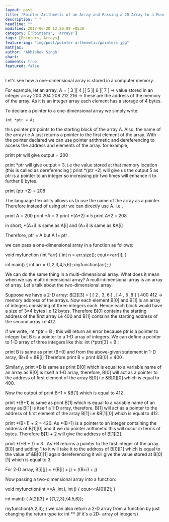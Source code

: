 ```yaml
---
layout: post
title: "Pointer Arithmetic of an Array and Passing a 2D Array to a Function"
description: " "
headline: ""
modified: 2017-06-20 12:20:09 +0530
category: ['Pointers', 'Arrays']
tags: [Pointers, Arrays]
feature-img: "img/post/pointer-arthemetic/pointers.jpg"
mathjax:
author: 'Abhishek Singh'
chart: 
comments: true
featured: false
---
```


Let's see how a one-dimensional array is stored in a computer memory.


For example, let an array:
                         A = [   3   ][   4   ][   5   ][   6   ][   7   ]      -> value stored in an integer array
                                 200    204     208    212     216         -> these are the address of the memory of the array. As it is an integer array each element has a storage of 4 bytes.

To declare a pointer to a one-dimensional array we simply write:
 
    int *ptr = A; 
this pointer ptr points to the starting block of the array A. Also, the name of the array i.e A just returns a pointer to the first element of the array.
With the pointer declared we can use pointer arithmetic and dereferencing to access the address and elements of the array.
for example,

print ptr  will give output = 200

print *ptr will give output = 3, i.e the value stored at that memory location (this is called as                                                                                                                                           dereferencing )
print *(ptr +2)  will give us the output 5  as ptr is a pointer to an integer so increasing ptr two times will enhance it to further 8 bytes.

print (ptr +2)  = 208

The language flexibility allows us to use the name of the array as a pointer. Therefore instead of using ptr we can directly use A.
i.e ,

print A = 200
print *A = 3
print *(A+2) = 5
print A+2 = 208

in short,
*(A+i) is same as A[i]
and (A+i) is same as &A[i]

Therefore, ptr = A  but A != ptr .

we can pass a one-dimensional array  in a function as follows:

void myfunction (int *arr)
{
       int n = arr.size();
       cout<<arr[i];
}

int main()
{
   int arr = {1,2,3,4,5,6};
   myfunction(arr);
}

We can do the same thing in a multi-dimensional array. What does it mean when we say multi-dimensional array? A multi-dimensional array is an array of array.
 Let's talk about the two-dimensional array:

Suppose we have a 2-D array:
 B[2][3] = [  [ 2 , 3, 6 ] , [ 4 , 5  ,8  ] ]
                     400             412            -> memory address of the arrays.
Now each element  B[0] and B[1] is an array of integers consisting of three integers each. Hence each block would have a size of 3*4 bytes i.e 12 bytes. Therefore B[0] contains the starting address of the first array  i.e 400  and B[1] contains the starting address of the second array i.e 412.

if we  write,
int *ptr = B ; this will return an error because ptr is a pointer to integer but B is a pointer to a 1-D array of integers.
We can define a pointer to 1-D array of three integers like this:
int (*ptr)[3] = B ;

print B  is same as print (B+0)  and from the above-given statement in 1-D array, (B+i) = &B[i]
 Therefore print B = print  &B[0]  = 400 .

Similarly,
print *B is same as print B[0]  which is equal to a variable name of an array as B[0] is itself a 1-D array, therefore, B[0] will act as a pointer to the address of  first  element of the array B[0] i.e &B[0][0] which is equal to 400.  

Now the output of
print B+1 = &B[1] which is equal to 412 .

print *(B+1) is same as print B[1] which is equal to a variable name of an array as B[1] is itself a   1-D array, therefore, B[1] will act as a pointer to the address of  first  element of the array B[1] i.e &B[1][0] which is equal to 412.

print *(B+1) + 2 = 420. As *(B+1) is a pointer to an integer containing the address of B[1][0] and if we do pointer arithmetic this will occur in terms of bytes. Therefore B[1] + 2 will give the address of B[1][2].

print *(*B + 1) = 3 . As *B returns a pointer to the first integer of the array B[0] and adding 1 to it will take it to the address of B[0][1] which is equal to the value of &B[0][1] again dereferencing it will give the value stored at B[0][1] which is equal to 3.

For 2-D array,
B[i][j] = *(B[i] + j) = *(*(B+i) + j) 

Now passing  a two-dimensional array into a function:

void myfunction(int **A ,int i, int j)
{
  cout<<A[0][2];
}

int main()
{
  A[2][3] = {{1,2,3},{4,5,6}};

  myfunction(A,2,3);
}
 we can also return a 2-D array from a function by just changing the return type to:
 int **  (if it's a 2D- array of integers)
